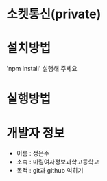 소켓통신(private)
===============

# 설치방법
'npm install' 실행해 주세요

# 실행방법


# 개발자 정보
* 이름 : 정은주
* 소속 : 미림여자정보과학고등학교
* 목적 : git과 github 익히기
